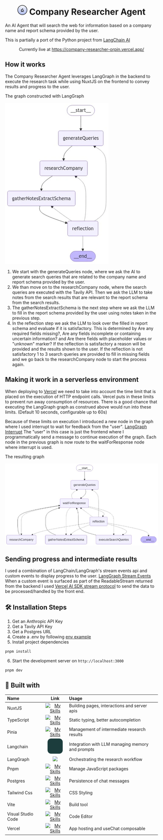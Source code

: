 <h1 align="center">
  <img src="https://github.com/mikechao/company-researcher/blob/main/public/favicon.svg" width=32 height=32/>
  Company Researcher Agent
</h1>

<p align="left">
  An AI Agent that will search the web for information based on a company name and report schema provided by the user.
</p>

<p align="left">
  This is partially a port of the Python project from <a href="https://github.com/langchain-ai/company-researcher?tab=readme-ov-file" >LangChain AI</a>
</p>

<p align="center">
Currently live at <a href="https://company-researcher-orpin.vercel.app/">https://company-researcher-orpin.vercel.app/</a>
</p>

## How it works

The Company Researcher Agent leverages LangGraph in the backend to execute the research task while using NuxtJS on the frontend to convey results and progress to the user.

The graph constructed with LangGraph

![Langgraph-graph](https://github.com/mikechao/company-researcher/blob/main/public/graph.webp)

1. We start with the generateQueries node, where we ask the AI to generate search queries that are related to the company name and report schema provided by the user.
2. We than move on to the researchCompany node, where the search queries are executed with the Tavily API. Then we ask the LLM to take notes from the search results that are relevant to the report schema from the search results.
3. The gatherNotesExtractSchema is the next step where we ask the LLM to fill in the report schema provided by the user using notes taken in the previous step.
4. In the reflection step we ask the LLM to look over the filled in report schema and evaluate if it is satisfactory. This is determined by Are any required fields missing?, Are any fields incomplete or containing uncertain information? and Are there fields with placeholder values or "unknown" marker? If the reflection is satisfactory a reason will be provided and the results shown to the user. If the reflection is not satisfactory 1 to 3 search queries are provided to fill in missing fields and we go back to the researchCompany node to start the process again.

## Making it work in a serverless environment

When deploying to [Vercel](https://vercel.com/) we need to take into account the time limit that is placed on the execution of HTTP endpoint calls. Vercel puts in these limits to prevent run away consumption of resources. There is a good chance that executing the LangGraph graph as construed above would run into these limits. (Default 10 seconds, configurable up to 60s)

Because of these limits on execution I introduced a new node in the graph where I used interrupt to wait for feedback from the "user". [LangGraph Interrupt](https://langchain-ai.github.io/langgraphjs/how-tos/wait-user-input/#simple-usage) The "user" in this case is just the frontend where I programmatically send a message to continue execution of the graph. Each node in the previous graph is now route to the waitForResponse node where interrupt is used.

The resulting graph

![Lang Graph Step](https://github.com/mikechao/company-researcher/blob/main/public/step-graph.png)

## Sending progress and intermediate results

I used a combination of LangChain/LangGraph's stream events api and custom events to display progress to the user. [LangGraph Stream Events](https://langchain-ai.github.io/langgraphjs/how-tos/streaming-events-from-within-tools/#stream-events-from-the-graph) When a custom event is surfaced as part of the ReadableStream returned from the backend I used [Vercel AI SDK stream protocol](https://sdk.vercel.ai/docs/ai-sdk-ui/stream-protocol) to send the data to be processed/handled by the front end.

## 🛠️ Installation Steps

1. Get an Anthropic API Key
2. Get a Tavily API Key
3. Get a Postgres URL
4. Create a .env by following [env example](./.env-example)
5. Install project dependencies

```bash
pnpm install
```

6. Start the development server on `http://localhost:3000`

```bash
pnpm dev
```

## 👷 Built with

| Name         |                                         Link                                         | Usage                                                     |
| :----------- | :----------------------------------------------------------------------------------: | :-------------------------------------------------------- |
| NuxtJS       |       [![My Skills](https://skillicons.dev/icons?i=nuxtjs)](https://nuxt.com/)       | Building pages, interactions and server apis              |
| TypeScript   |  [![My Skills](https://skillicons.dev/icons?i=ts)](https://www.typescriptlang.org/)  | Static typing, better autocompletion                      |
| Pinia        |    [![My Skills](https://skillicons.dev/icons?i=pinia)](https://pinia.vuejs.org/)    | Management of intermediate research results |
|Langchain|<a href="https://js.langchain.com/docs/introduction/"><img src="https://github.com/onemarc/tech-icons/blob/main/icons/langchain.svg" width="50"></a> | Integration with LLM managing memory and prompts |
|LangGraph|<a href="https://langchain-ai.github.io/langgraphjs/"><img src="https://langchain-ai.github.io/langgraphjs/static/favicon.png" width="50"></a>|Orchestrating the research workflow|
| Pnpm         |        [![My Skills](https://skillicons.dev/icons?i=pnpm)](https://pnpm.io/)         | Manage JavaScript packages                                |
| Postgres     | [![My Skills](https://skillicons.dev/icons?i=postgres)](https://www.postgresql.org/) | Persistence of chat messages                              |
| Tailwind Css |  [![My Skills](https://skillicons.dev/icons?i=tailwind)](https://tailwindcss.com/)   | CSS Styling                                               |
| Vite         |        [![My Skills](https://skillicons.dev/icons?i=vite)](https://vite.dev)         | Build tool                                             |
|Visual Studio Code|[![My Skills](https://skillicons.dev/icons?i=vscode)](https://code.visualstudio.com/)| Code Editor |
|Vercel|[![My Skills](https://skillicons.dev/icons?i=vercel)](https://vercel.com/)| App hosting and useChat composable |  